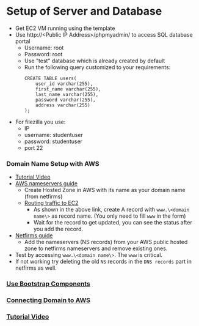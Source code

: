 # Setup of Server and Database
- Get EC2 VM running using the template
- Use http://\<Public IP Address\>/phpmyadmin/ to access SQL database portal
  - Username: root
  - Password: root
  - Use "test" database which is already created by default
  - Run the following query customized to your requirements: 
    ```
    CREATE TABLE users(
        user_id varchar(255),
        first_name varchar(255),
        last_name varchar(255),
        password varchar(255),
        address varchar(255)
    );
    ```
- For filezilla you use:
  - IP
  - username: studentuser
  - password: studentuser 
  - port 22

### Domain Name Setup with AWS
- [Tutorial Video](https://youtu.be/0JY8KnwPMY0)
- [AWS nameservers guide](https://docs.aws.amazon.com/Route53/latest/DeveloperGuide/migrate-dns-domain-inactive.html)
  - Create Hosted Zone in AWS with its name as your domain name (from netfirms)
  - [Routing traffic to EC2](https://docs.aws.amazon.com/Route53/latest/DeveloperGuide/routing-to-ec2-instance.html)
    - As shown in the above link, create A record with `www.\<domain name\>` as record name. (You only need to fill `www` in the form)
    - Wait for the record to get updated, you can see the status after you add the record.
- [Netfirms guide](https://www.netfirms.com/help/article/domain-management-how-to-update-nameservers)
  - Add the nameservers (NS records) from your AWS public hosted zone to netfirms nameservers and remove existing ones. 
- Test by accessing `www.\<domain name\>`. The `www` is critical.
- If not working try deleting the old `NS` records in the `DNS records` part in netfirms as well.

### [Use Bootstrap Components](https://getbootstrap.com/2.3.2/components.html)

### [Connecting Domain to AWS](https://courseworks2.columbia.edu/courses/143207/discussion_topics/829433)
### [Tutorial Video](https://www.youtube.com/watch?v=2RFAKqJ1xWE)
